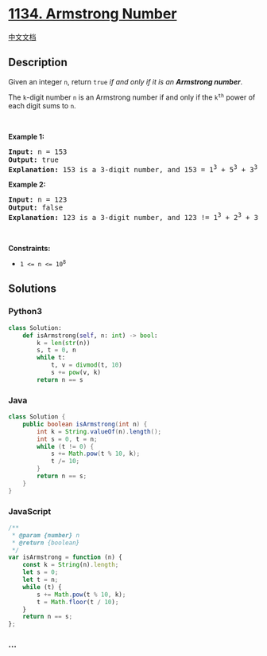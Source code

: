 # [1134. Armstrong Number](https://leetcode.com/problems/armstrong-number)

[中文文档](/solution/1100-1199/1134.Armstrong%20Number/README.md)

## Description

<p>Given an integer <code>n</code>, return <code>true</code> <em>if and only if it is an <strong>Armstrong number</strong></em>.</p>

<p>The <code>k</code>-digit number <code>n</code> is an Armstrong number if and only if the <code>k<sup>th</sup></code> power of each digit sums to <code>n</code>.</p>

<p>&nbsp;</p>
<p><strong class="example">Example 1:</strong></p>

<pre>
<strong>Input:</strong> n = 153
<strong>Output:</strong> true
<strong>Explanation:</strong> 153 is a 3-digit number, and 153 = 1<sup>3</sup> + 5<sup>3</sup> + 3<sup>3</sup>.
</pre>

<p><strong class="example">Example 2:</strong></p>

<pre>
<strong>Input:</strong> n = 123
<strong>Output:</strong> false
<strong>Explanation:</strong> 123 is a 3-digit number, and 123 != 1<sup>3</sup> + 2<sup>3</sup> + 3<sup>3</sup> = 36.
</pre>

<p>&nbsp;</p>
<p><strong>Constraints:</strong></p>

<ul>
	<li><code>1 &lt;= n &lt;= 10<sup>8</sup></code></li>
</ul>

## Solutions

<!-- tabs:start -->

### **Python3**

```python
class Solution:
    def isArmstrong(self, n: int) -> bool:
        k = len(str(n))
        s, t = 0, n
        while t:
            t, v = divmod(t, 10)
            s += pow(v, k)
        return n == s
```

### **Java**

```java
class Solution {
    public boolean isArmstrong(int n) {
        int k = String.valueOf(n).length();
        int s = 0, t = n;
        while (t != 0) {
            s += Math.pow(t % 10, k);
            t /= 10;
        }
        return n == s;
    }
}
```

### **JavaScript**

```js
/**
 * @param {number} n
 * @return {boolean}
 */
var isArmstrong = function (n) {
    const k = String(n).length;
    let s = 0;
    let t = n;
    while (t) {
        s += Math.pow(t % 10, k);
        t = Math.floor(t / 10);
    }
    return n == s;
};
```

### **...**

```

```

<!-- tabs:end -->
